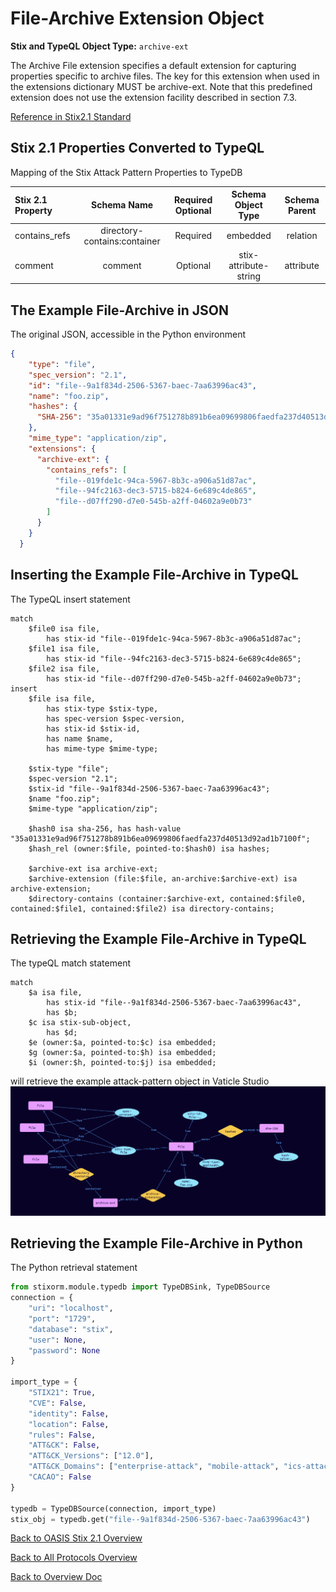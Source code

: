 # File-Archive Extension Object

**Stix and TypeQL Object Type:**  `archive-ext`

The Archive File extension specifies a default extension for capturing properties specific to archive files. The key for this extension when used in the extensions dictionary MUST be archive-ext. Note that this predefined extension does not use the extension facility described in section 7.3.

[Reference in Stix2.1 Standard](https://docs.oasis-open.org/cti/stix/v2.1/os/stix-v2.1-os.html#_xi3g7dwaigs6)
## Stix 2.1 Properties Converted to TypeQL
Mapping of the Stix Attack Pattern Properties to TypeDB

|  Stix 2.1 Property    |           Schema Name             | Required  Optional  |      Schema Object Type | Schema Parent  |
|:--------------------|:--------------------------------:|:------------------:|:------------------------:|:-------------:|
| contains_refs |directory-contains:container |      Required       |   embedded     |relation |
| comment |comment |      Optional       |  stix-attribute-string    |   attribute    |

## The Example File-Archive in JSON
The original JSON, accessible in the Python environment
```json
{      
    "type": "file",      
    "spec_version": "2.1",      
    "id": "file--9a1f834d-2506-5367-baec-7aa63996ac43",      
    "name": "foo.zip",      
    "hashes": {      
      "SHA-256": "35a01331e9ad96f751278b891b6ea09699806faedfa237d40513d92ad1b7100f"      
    },      
    "mime_type": "application/zip",      
    "extensions": {      
      "archive-ext": {      
        "contains_refs": [      
          "file--019fde1c-94ca-5967-8b3c-a906a51d87ac",      
          "file--94fc2163-dec3-5715-b824-6e689c4de865",      
          "file--d07ff290-d7e0-545b-a2ff-04602a9e0b73"      
        ]      
      }      
    }      
  }
```


## Inserting the Example File-Archive in TypeQL
The TypeQL insert statement
```typeql
match  
    $file0 isa file, 
        has stix-id "file--019fde1c-94ca-5967-8b3c-a906a51d87ac";
    $file1 isa file, 
        has stix-id "file--94fc2163-dec3-5715-b824-6e689c4de865";
    $file2 isa file, 
        has stix-id "file--d07ff290-d7e0-545b-a2ff-04602a9e0b73";
insert 
    $file isa file,
        has stix-type $stix-type,
        has spec-version $spec-version,
        has stix-id $stix-id,
        has name $name,
        has mime-type $mime-type;
    
    $stix-type "file";
    $spec-version "2.1";
    $stix-id "file--9a1f834d-2506-5367-baec-7aa63996ac43";
    $name "foo.zip";
    $mime-type "application/zip";
    
    $hash0 isa sha-256, has hash-value "35a01331e9ad96f751278b891b6ea09699806faedfa237d40513d92ad1b7100f";    
    $hash_rel (owner:$file, pointed-to:$hash0) isa hashes;
    
    $archive-ext isa archive-ext;    
    $archive-extension (file:$file, an-archive:$archive-ext) isa archive-extension;    
    $directory-contains (container:$archive-ext, contained:$file0, contained:$file1, contained:$file2) isa directory-contains;
```

## Retrieving the Example File-Archive in TypeQL
The typeQL match statement

```typeql
match
    $a isa file,
        has stix-id "file--9a1f834d-2506-5367-baec-7aa63996ac43",
        has $b;
    $c isa stix-sub-object,
        has $d;
    $e (owner:$a, pointed-to:$c) isa embedded;
    $g (owner:$a, pointed-to:$h) isa embedded;
    $i (owner:$h, pointed-to:$j) isa embedded;
```


will retrieve the example attack-pattern object in Vaticle Studio
![File-Archive Example](./img/file-archive.png)

## Retrieving the Example File-Archive  in Python
The Python retrieval statement

```python
from stixorm.module.typedb import TypeDBSink, TypeDBSource
connection = {
    "uri": "localhost",
    "port": "1729",
    "database": "stix",
    "user": None,
    "password": None
}

import_type = {
    "STIX21": True,
    "CVE": False,
    "identity": False,
    "location": False,
    "rules": False,
    "ATT&CK": False,
    "ATT&CK_Versions": ["12.0"],
    "ATT&CK_Domains": ["enterprise-attack", "mobile-attack", "ics-attack"],
    "CACAO": False
}

typedb = TypeDBSource(connection, import_type)
stix_obj = typedb.get("file--9a1f834d-2506-5367-baec-7aa63996ac43")
```

 

[Back to OASIS Stix 2.1 Overview](../overview.md)
 

[Back to All Protocols Overview](../../overview.md)
 

[Back to Overview Doc](../../../overview.md)
